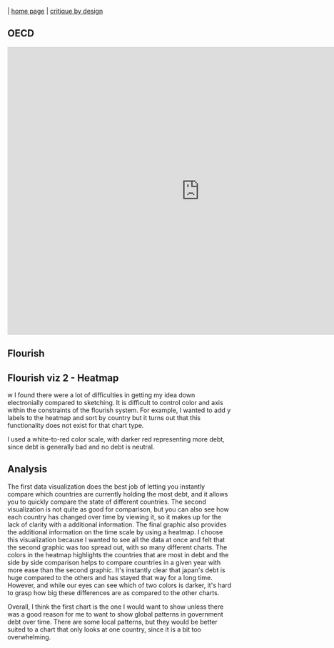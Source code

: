 | [home page](https://alex7li.github.io/DataStories/) | [critique by design](critique-by-design)


## OECD

<iframe src="https://data.oecd.org/chart/6XVJ" width="860" height="645" style="border: 0" mozallowfullscreen="true" webkitallowfullscreen="true" allowfullscreen="true"><a href="https://data.oecd.org/chart/6XVJ" target="_blank">OECD Chart: General government debt, Total, % of GDP, Annual, 2020</a></iframe>

## Flourish

<div class="flourish-embed flourish-chart" data-src="visualisation/12580224"><script src="https://public.flourish.studio/resources/embed.js"></script></div>

## Flourish viz 2 - Heatmap

<div class="flourish-embed flourish-heatmap" data-src="visualisation/12580282"><script src="https://public.flourish.studio/resources/embed.js"></script></div>
w
I found there were a lot of difficulties in getting my idea down electronially compared to sketching. It is difficult to
control color and axis within the constraints of the flourish system. For example, I wanted to add y labels to the heatmap
and sort by country but it turns out that this functionality does not exist for that chart type.

I used a white-to-red color scale, with darker red representing more debt, since debt is generally bad and no debt is neutral.

## Analysis

The first data visualization does the best job of letting you instantly compare which countries are currently holding the most debt, and it allows you to quickly compare the state of different countries. The second visualization is not quite
as good for comparison, but you can also see how each country has changed over time by viewing it, so it makes up for the
lack of clarity with a additional information. The final graphic also provides the additional information on the time scale
by using a heatmap. I choose this visualization because I wanted to see all the data at once and felt that the second graphic was too spread out, with so many different charts. The colors in the heatmap highlights the countries that are most in debt and the side by side comparison helps to compare countries in a given year with more ease than the second graphic. It's instantly clear that japan's debt is huge compared to the others and has stayed that way for a long time. However, and while our eyes can see which of two colors is darker, it's hard to grasp how big these differences are as compared to the other charts.

Overall, I think the first chart is the one I would want to show unless there was a good reason for me to want to show global patterns in government debt over time. There are some local patterns, but they would be better suited to a chart that only looks at one country, since it is a bit too overwhelming.

